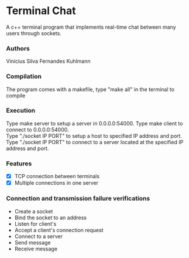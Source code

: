 # Terminal Chat
A c++ terminal program that implements real-time chat between many users through sockets.

### Authors
Vinícius Silva Fernandes Kuhlmann

### Compilation
The program comes with a makefile, type "make all" in the terminal to compile

### Execution
Type make server to setup a server in 0.0.0.0:54000.
Type make client to connect to 0.0.0.0:54000.  
Type "./socket IP PORT" to setup a host to specified IP address and port.  
Type "./socket IP PORT" to connect to a server located at the specified IP address and port.  

### Features
- [x] TCP connection between terminals
- [X] Multiple connections in one server

### Connection and transmission failure verifications
* Create a socket
* Bind the socket to an address
* Listen for client's
* Accept a client's connection request
* Connect to a server
* Send message
* Receive message

